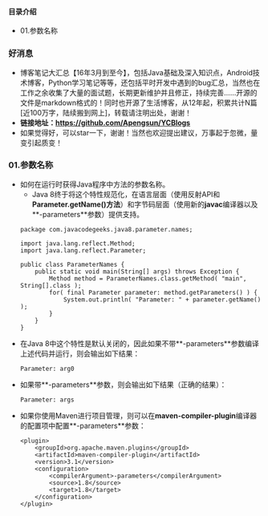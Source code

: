 #### 目录介绍
- 01.参数名称


### 好消息
- 博客笔记大汇总【16年3月到至今】，包括Java基础及深入知识点，Android技术博客，Python学习笔记等等，还包括平时开发中遇到的bug汇总，当然也在工作之余收集了大量的面试题，长期更新维护并且修正，持续完善……开源的文件是markdown格式的！同时也开源了生活博客，从12年起，积累共计N篇[近100万字，陆续搬到网上]，转载请注明出处，谢谢！
- **链接地址：https://github.com/Apengsun/YCBlogs**
- 如果觉得好，可以star一下，谢谢！当然也欢迎提出建议，万事起于忽微，量变引起质变！




### 01.参数名称
- 如何在运行时获得Java程序中方法的参数名称。
    - Java 8终于将这个特性规范化，在语言层面（使用反射API和**Parameter.getName()方法**）和字节码层面（使用新的**javac**编译器以及**-parameters**参数）提供支持。
    ```
    package com.javacodegeeks.java8.parameter.names;
    
    import java.lang.reflect.Method;
    import java.lang.reflect.Parameter;
    
    public class ParameterNames {
        public static void main(String[] args) throws Exception {
            Method method = ParameterNames.class.getMethod( "main", String[].class );
            for( final Parameter parameter: method.getParameters() ) {
                System.out.println( "Parameter: " + parameter.getName() );
            }
        }
    }
    ```
- 在Java 8中这个特性是默认关闭的，因此如果不带**-parameters**参数编译上述代码并运行，则会输出如下结果：
    ```
    Parameter: arg0
    ```
- 如果带**-parameters**参数，则会输出如下结果（正确的结果）：
    ```
    Parameter: args
    ```
- 如果你使用Maven进行项目管理，则可以在**maven-compiler-plugin**编译器的配置项中配置**-parameters**参数：
    ```
    <plugin>
        <groupId>org.apache.maven.plugins</groupId>
        <artifactId>maven-compiler-plugin</artifactId>
        <version>3.1</version>
        <configuration>
            <compilerArgument>-parameters</compilerArgument>
            <source>1.8</source>
            <target>1.8</target>
        </configuration>
    </plugin>
    ```












